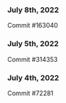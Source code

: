 ### July 8th, 2022

Commit #163040

### July 5th, 2022

Commit #314353


### July 4th, 2022

Commit #72281
